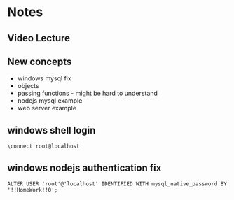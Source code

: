 
# Notes

## Video Lecture

## New concepts

- windows mysql fix
- objects
- passing functions - might be hard to understand
- nodejs mysql example
- web server example

## windows shell login

```
\connect root@localhost
```

## windows nodejs authentication fix
```
ALTER USER 'root'@'localhost' IDENTIFIED WITH mysql_native_password BY '!!HomeWork!!0';
```